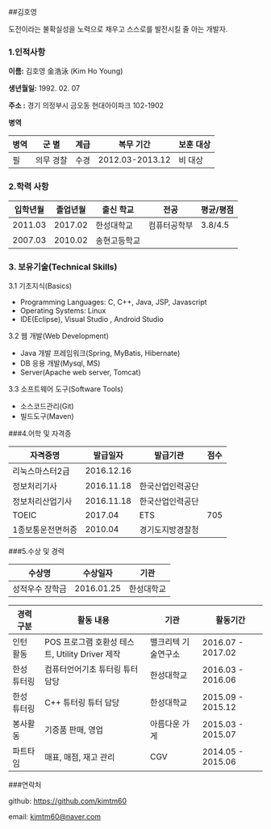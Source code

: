 ##김호영

도전이라는 불확실성을 노력으로 채우고
스스로를 발전시킬 줄 아는 개발자.

### 1.인적사항  

  **이름:** 김호영 金浩泳 (Kim Ho Young)
  
  **생년월일:** 1992. 02. 07
  
  **주소 :** 경기 의정부시 금오동 현대아이파크 102-1902
  
  **병역** 

|병역|군 별|계급|복무 기간|보훈 대상|
|---       |---       |---        |---  |---|
|필|의무 경찰|수경|2012.03-2013.12|비 대상|


### 2.학력 사항  
 

| 입학년월 | 졸업년월 | 출신 학교 |전공 |평균/평점|
|---       |---       |---        |---  |---|
| 2011.03 | 2017.02 | 한성대학교   |컴퓨터공학부 |3.8/4.5| 
| 2007.03 | 2010.02 | 송현고등학교   |||


### 3. 보유기술(Technical Skills)

3.1  기초지식(Basics)
* Programming Languages: C, C++, Java, JSP, Javascript
* Operating Systems: Linux
* IDE(Eclipse), Visual Studio , Android Studio

3.2 웹 개발(Web Development)
* Java 개발 프레임워크(Spring, MyBatis, Hibernate)
* DB 응용 개발(Mysql, MS)
* Server(Apache web server, Tomcat)

3.3 소프트웨어 도구(Software Tools)
* 소스코드관리(Git)
* 빌드도구(Maven)

###4.어학 및 자격증

| 자격증명 | 발급일자  | 발급기관|점수| 
|---|---|---|---|
|리눅스마스터2급|2016.12.16||
| 정보처리기사|2016.11.18|한국산업인력공단|
| 정보처리산업기사|2016.11.18|한국산업인력공단|
| TOEIC | 2017.04 | ETS   | 705  |
| 1종보통운전면허증| 2010.04 | 경기도지방경찰청 | 

###5.수상 및 경력

| 수상명 | 수상일자 | 기관 |
|---|---|---|
| 성적우수 장학금  | 2016.01.25    | 한성대학교   |




| 경력 구분 | 활동 내용 | 기관 |활동기간 |
|---|---|---|---|
|인턴 활동|POS 프로그램 호환성 테스트, Utility Driver 제작|밸크리텍 기술연구소|2016.07 - 2017.02|
|한성 튜터링|컴퓨터언어기초 튜터링 튜터 담당|한성대학교|2016.03 - 2016.06|
|한성 튜터링|C++ 튜터링 튜터 담당|한성대학교|2015.09 - 2015.12|
|봉사활동|기증품 판매, 영업|아름다운 가게|2015.03 - 2015.07|
|파트타임|매표, 매점, 재고 관리|CGV|2014.05 - 2015.06|



###연락처

github: https://github.com/kimtm60

email: kimtm60@naver.com










